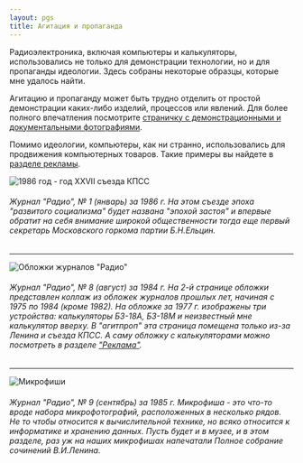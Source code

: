 ```yaml
---
layout: pgs
title: Агитация и пропаганда
---
```


Радиоэлектроника, включая компьютеры и калькуляторы, использовались не только для демонстрации технологии, но и для пропаганды идеологии. Здесь собраны некоторые образцы, которые мне удалось найти.

Агитацию и пропаганду может быть трудно отделить от простой демонстрации каких-либо изделий, процессов или явлений. Для более полного впечатления посмотрите [страничку с демонстрационными и документальными фотографиями](../../documentary).

Помимо идеологии, компьютеры, как ни странно, использовались для продвижения компьютерных товаров. Такие примеры вы найдете в [разделе рекламы](../../advetisement).

![1986 год - год XXVII съезда КПСС](https://archive.radio.ru/web/img/1986/b.1986-01.000.jpg)
###### Журнал "Радио", № 1 (январь) за 1986 г. На этом съезде эпоха "развитого социализма" будет названа "эпохой застоя" и впервые обратит на себя внимание широкой общественности тогда еще первый секретарь Московского горкома партии Б.Н.Ельцин. 

______

![Обложки журналов "Радио"](https://archive.radio.ru/web/img/1984/f.1984-08.001.jpg)
###### Журнал "Радио", № 8 (август) за 1984 г. На 2-й странице обложки представлен коллаж из обложек журналов прошлых лет, начиная с 1975 по 1984 (кроме 1982). На обложке за 1977 г. изображены три устройства: калькуляторы Б3-18А, Б3-18М и неизвестный мне калькулятор вверху. В "агитпроп" эта страница помещена только из-за Ленина и съезда КПСС. А саму обложку с калькуляторами можно посмотреть в разделе ["Реклама"](../../advetisement).

______

![Микрофиши](https://archive.radio.ru/web/img/1985/b.1985-09.018.jpg)
###### Журнал "Радио", № 9 (сентябрь) за 1985 г. Микрофиша - это что-то вроде набора микрофотографий, расположенных в несколько рядов. Не то чтобы относится к вычислительной технике, но всяко относится к информатике и хранению данных. Пусть будет и в музее, и в этом разделе, раз уж на наших микрофишах напечатали Полное собрание сочинений В.И.Ленина.

